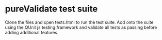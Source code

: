 pureValidate test suite
================================

Clone the files and open tests.html to run the test suite.  Add onto the suite using the QUnit js testing framework and validate all tests as passing before adding additional features.
